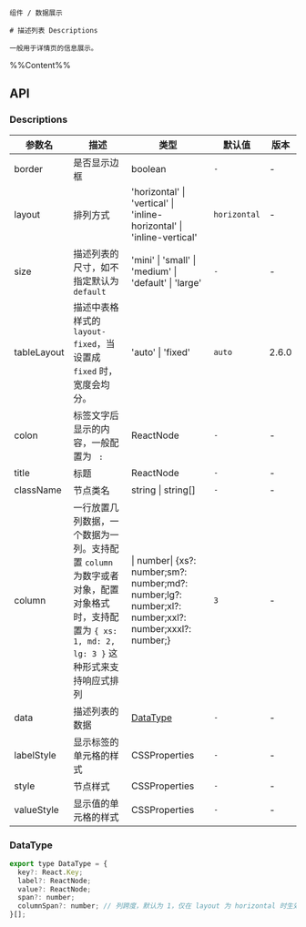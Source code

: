 `````
组件 / 数据展示

# 描述列表 Descriptions

一般用于详情页的信息展示。
`````

%%Content%%

## API

### Descriptions

|参数名|描述|类型|默认值|版本|
|---|---|---|---|---|
|border|是否显示边框|boolean |`-`|-|
|layout|排列方式|'horizontal' \| 'vertical' \| 'inline-horizontal' \| 'inline-vertical' |`horizontal`|-|
|size|描述列表的尺寸，如不指定默认为 `default`|'mini' \| 'small' \| 'medium' \| 'default' \| 'large' |`-`|-|
|tableLayout|描述中表格样式的 `layout-fixed`，当设置成 `fixed` 时，宽度会均分。|'auto' \| 'fixed' |`auto`|2.6.0|
|colon|标签文字后显示的内容，一般配置为 ` :`|ReactNode |`-`|-|
|title|标题|ReactNode |`-`|-|
|className|节点类名|string \| string[] |`-`|-|
|column|一行放置几列数据，一个数据为一列。支持配置 `column` 为数字或者对象，配置对象格式时，支持配置为 `{ xs: 1, md: 2, lg: 3 }` 这种形式来支持响应式排列|\| number\| {xs?: number;sm?: number;md?: number;lg?: number;xl?: number;xxl?: number;xxxl?: number;} |`3`|-|
|data|描述列表的数据|[DataType](#datatype) |`-`|-|
|labelStyle|显示标签的单元格的样式|CSSProperties |`-`|-|
|style|节点样式|CSSProperties |`-`|-|
|valueStyle|显示值的单元格的样式|CSSProperties |`-`|-|

### DataType

```js
export type DataType = {
  key?: React.Key;
  label?: ReactNode;
  value?: ReactNode;
  span?: number;
  columnSpan?: number; // 列跨度，默认为 1，仅在 layout 为 horizontal 时生效
}[];
```
